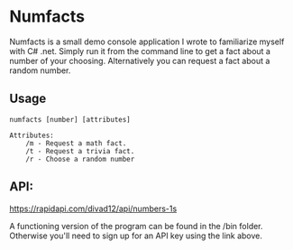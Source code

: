 # Numfacts

Numfacts is a small demo console application I wrote to familiarize myself with C# .net. Simply run it from the command line to get a fact about a number of your choosing. Alternatively you can request a fact about a random number. 

## Usage
    numfacts [number] [attributes]

    Attributes:
        /m - Request a math fact.
        /t - Request a trivia fact.
        /r - Choose a random number

## API:

https://rapidapi.com/divad12/api/numbers-1s

A functioning version of the program can be found in the /bin folder. Otherwise you'll need to sign up for an API key using the link above. 

